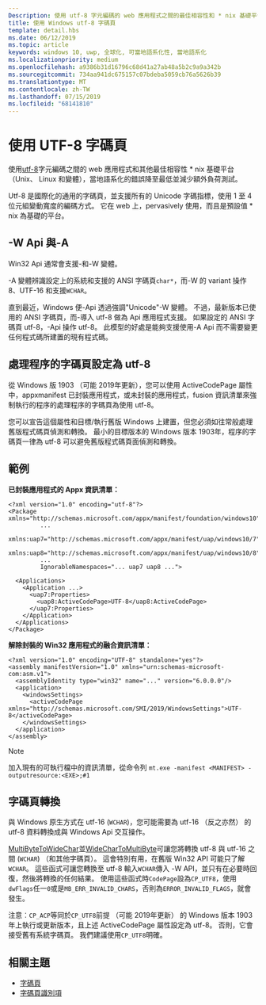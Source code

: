 ```yaml
---
Description: 使用 utf-8 字元編碼的 web 應用程式之間的最佳相容性和 * nix 基礎平台 （Unix、 Linux 和變體），當地語系化的錯誤降至最低並減少額外負荷測試。
title: 使用 Windows utf-8 字碼頁
template: detail.hbs
ms.date: 06/12/2019
ms.topic: article
keywords: windows 10, uwp, 全球化, 可當地語系化性, 當地語系化
ms.localizationpriority: medium
ms.openlocfilehash: a9386b31d16796c68d41a27ab48a5b2c9a9a342b
ms.sourcegitcommit: 734aa941dc675157c07bdeba5059cb76a5626b39
ms.translationtype: MT
ms.contentlocale: zh-TW
ms.lasthandoff: 07/15/2019
ms.locfileid: "68141810"
---
```

# <a name="use-the-utf-8-code-page"></a>使用 UTF-8 字碼頁

使用[utf-8](http://www.utf-8.com/)字元編碼之間的 web 應用程式和其他最佳相容性 * nix 基礎平台 （Unix、 Linux 和變體），當地語系化的錯誤降至最低並減少額外負荷測試。

Utf-8 是國際化的通用的字碼頁，並支援所有的 Unicode 字碼指標，使用 1 至 4 位元組變動寬度的編碼方式。 它在 web 上，pervasively 使用，而且是預設值 * nix 為基礎的平台。

## <a name="-a-vs--w-apis"></a>-W Api 與-A
  
Win32 Api 通常會支援-和-W 變體。

-A 變體辨識設定上的系統和支援的 ANSI 字碼頁`char*`，而-W 的 variant 操作 8、UTF-16 和支援`WCHAR`。

直到最近，Windows 便-Api 透過強調"Unicode"-W 變體。 不過，最新版本已使用的 ANSI 字碼頁，而-導入 utf-8 做為 Api 應用程式支援。 如果設定的 ANSI 字碼頁 utf-8，-Api 操作 utf-8。 此模型的好處是能夠支援使用-A Api 而不需要變更任何程式碼所建置的現有程式碼。

## <a name="set-a-process-code-page-to-utf-8"></a>處理程序的字碼頁設定為 utf-8

從 Windows 版 1903 （可能 2019年更新），您可以使用 ActiveCodePage 屬性中，appxmanifest 已封裝應用程式，或未封裝的應用程式，fusion 資訊清單來強制執行的程序的處理程序的字碼頁為使用 utf-8。

您可以宣告這個屬性和目標/執行舊版 Windows 上建置，但您必須如往常般處理舊版程式碼頁偵測和轉換。 最小的目標版本的 Windows 版本 1903年，程序的字碼頁一律為 utf-8 可以避免舊版程式碼頁面偵測和轉換。

## <a name="examples"></a>範例

**已封裝應用程式的 Appx 資訊清單：**

```xaml
<?xml version="1.0" encoding="utf-8"?>
<Package xmlns="http://schemas.microsoft.com/appx/manifest/foundation/windows10"
         ...
         xmlns:uap7="http://schemas.microsoft.com/appx/manifest/uap/windows10/7"
         xmlns:uap8="http://schemas.microsoft.com/appx/manifest/uap/windows10/8"
         ...
         IgnorableNamespaces="... uap7 uap8 ...">

  <Applications>
    <Application ...>
      <uap7:Properties>
        <uap8:ActiveCodePage>UTF-8</uap8:ActiveCodePage>
      </uap7:Properties>
    </Application>
  </Applications>
</Package>
```

**解除封裝的 Win32 應用程式的融合資訊清單：**

``` xaml
<?xml version="1.0" encoding="UTF-8" standalone="yes"?>
<assembly manifestVersion="1.0" xmlns="urn:schemas-microsoft-com:asm.v1">
  <assemblyIdentity type="win32" name="..." version="6.0.0.0"/>
  <application>
    <windowsSettings>
      <activeCodePage xmlns="http://schemas.microsoft.com/SMI/2019/WindowsSettings">UTF-8</activeCodePage>
    </windowsSettings>
  </application>
</assembly>
```

> [!NOTE]
> 加入現有的可執行檔中的資訊清單，從命令列 `mt.exe -manifest <MANIFEST> -outputresource:<EXE>;#1`

## <a name="code-page-conversion"></a>字碼頁轉換

與 Windows 原生方式在 utf-16 (`WCHAR`)，您可能需要為 utf-16 （反之亦然） 的 utf-8 資料轉換成與 Windows Api 交互操作。

[MultiByteToWideChar](https://docs.microsoft.com/windows/desktop/api/stringapiset/nf-stringapiset-multibytetowidechar)並[WideCharToMultiByte](https://docs.microsoft.com/windows/desktop/api/stringapiset/nf-stringapiset-widechartomultibyte)可讓您將轉換 utf-8 與 utf-16 之間 (`WCHAR`) （和其他字碼頁）。 這會特別有用，在舊版 Win32 API 可能只了解`WCHAR`。 這些函式可讓您轉換至 utf-8 輸入`WCHAR`傳入 -W API，並只有在必要時回復，然後將轉換的任何結果。
使用這些函式時`CodePage`設為`CP_UTF8`，使用`dwFlags`任一`0`或是`MB_ERR_INVALID_CHARS`，否則為`ERROR_INVALID_FLAGS`，就會發生。

注意︰`CP_ACP`等同於`CP_UTF8`前提 （可能 2019年更新） 的 Windows 版本 1903年上執行或更新版本，且上述 ActiveCodePage 屬性設定為 utf-8。 否則，它會接受舊有系統字碼頁。 我們建議使用`CP_UTF8`明確。

## <a name="related-topics"></a>相關主題

- [字碼頁](https://docs.microsoft.com/windows/desktop/Intl/code-pages)
- [字碼頁識別項](https://docs.microsoft.com/windows/desktop/Intl/code-page-identifiers)
